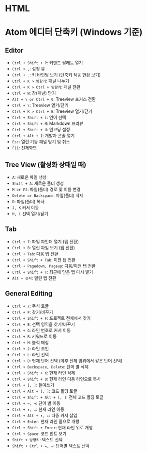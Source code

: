 # HTML
# Atom 에디터 단축키 (Windows 기준)

## Editor

* `Ctrl + Shift + P`: 커맨드 팔레트 열기
* `Ctrl + ,`: 설정 뷰
* `Ctrl + .`: 키 바인딩 보기 (단축키 작동 현황 보기)
* `Ctrl + K > 방향키`: 패널 나누기
* `Ctrl + K > Ctrl + 방향키`: 패널 전환
* `Ctrl + W`: 창(패널) 닫기
* `Alt + \ or Ctrl + 0`: Treeview 포커스 전환
* `Ctrl + \`: Treeview 열기/닫기
* `Ctrl + K > Ctrl + B`: Treeview 열기/닫기
* `Ctrl + Shift + L`: 언어 선택
* `Ctrl + Shift + M`: Markdown 프리뷰
* `Ctrl + Shift + U`: 인코딩 설정
* `Ctrl + Alt + I`: 개발자 콘솔 열기
* `Esc`: 열린 기능 패널 닫기 및 취소
* `F11`: 전체화면

## Tree View (활성화 상태일 때)

* `A`: 새로운 파일 생성
* `Shift + A`: 새로운 폴더 생성
* `M or F2`: 파일(폴더) 경로 및 이름 변경
* `Delete or Backspace`: 파일(폴더) 삭제
* `D`: 파일(폴더) 복사
* `J, K` 커서 이동
* `H, L` 선택 열기/닫기

## Tab

* `Ctrl + T`: 파일 파인더 열기 (탭 전환)
* `Ctrl + B`: 열린 파일 보기 (탭 전환)
* `Ctrl + Tab`: 다음 탭 전환
* `Ctrl + Shift + Tab`: 이전 탭 전환
* `Ctrl + Pagedown, Pageup`: 다음/이전 탭 전환
* `Crtl + Shift + T`: 최근에 닫은 탭 다시 열기
* `Alt + 숫자`: 열린 탭 전환

## General Editing

* `Ctrl + /`: 주석 토글
* `Ctrl + F`: 찾기/바꾸기
* `Ctrl + Shift + F`: 프로젝트 전체에서 찾기
* `Ctrl + E`: 선택 영역을 찾기/바꾸기
* `Ctrl + G`: 라인 번호로 커서 이동
* `Ctrl + R`: 키워드로 이동
* `Ctrl + M`: 블럭 매칭
* `Ctrl + J`: 라인 조인
* `Ctrl + L`: 라인 선택
* `Ctrl + D`: 현재 단어 선택 (이후 전체 범위에서 같은 단어 선택)
* `Ctrl + Backspace, Delete`: 단어 별 삭제
* `Ctrl + Shift + K`: 현재 라인 삭제
* `Ctrl + Shift + D`: 현재 라인 다음 라인으로 복사
* `Ctrl + [, ]`: 들여쓰기
* `Ctrl + Alt + [, ]`: 코드 폴딩 토글
* `Ctrl + Shift + Alt + [, ]`: 전체 코드 폴딩 토글
* `Ctrl + ←, →`: 단어 별 이동
* `Ctrl + ↑, ↓`: 현재 라인 이동
* `Ctrl + Alt + ↑, ↓`: 다중 커서 삽입
* `Ctrl + Enter`: 현재 라인 밑으로 개행
* `Ctrl + Shift + Enter`: 현재 라인 위로 개행
* `Ctrl + Space`: 코드 힌트 보기
* `Shift + 방향키`: 텍스트 선택
* `Shift + Ctrl + ←, →`: 단어별 텍스트 선택
